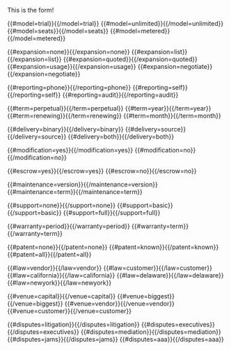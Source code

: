 This is the form!

{{#model=trial}}{{/model=trial}}
{{#model=unlimited}}{{/model=unlimited}}
{{#model=seats}}{{/model=seats}}
{{#model=metered}}{{/model=metered}}

{{#expansion=none}}{{/expansion=none}}
{{#expansion=list}}{{/expansion=list}}
{{#expansion=quoted}}{{/expansion=quoted}}
{{#expansion=usage}}{{/expansion=usage}}
{{#expansion=negotiate}}{{/expansion=negotiate}}

{{#reporting=phone}}{{/reporting=phone}}
{{#reporting=self}}{{/reporting=self}}
{{#reporting=audit}}{{/reporting=audit}}

{{#term=perpetual}}{{/term=perpetual}}
{{#term=year}}{{/term=year}}
{{#term=renewing}}{{/term=renewing}}
{{#term=month}}{{/term=month}}

{{#delivery=binary}}{{/delivery=binary}}
{{#delivery=source}}{{/delivery=source}}
{{#delivery=both}}{{/delivery=both}}

{{#modification=yes}}{{/modification=yes}}
{{#modification=no}}{{/modification=no}}

{{#escrow=yes}}{{/escrow=yes}}
{{#escrow=no}}{{/escrow=no}}

{{#maintenance=version}}{{/maintenance=version}}
{{#maintenance=term}}{{/maintenance=term}}

{{#support=none}}{{/support=none}}
{{#support=basic}}{{/support=basic}}
{{#support=full}}{{/support=full}}

{{#warranty=period}}{{/warranty=period}}
{{#warranty=term}}{{/warranty=term}}

{{#patent=none}}{{/patent=none}}
{{#patent=known}}{{/patent=known}}
{{#patent=all}}{{/patent=all}}

{{#law=vendor}}{{/law=vendor}}
{{#law=customer}}{{/law=customer}}
{{#law=california}}{{/law=california}}
{{#law=delaware}}{{/law=delaware}}
{{#law=newyork}}{{/law=newyork}}

{{#venue=capital}}{{/venue=capital}}
{{#venue=biggest}}{{/venue=biggest}}
{{#venue=vendor}}{{/venue=vendor}}
{{#venue=customer}}{{/venue=customer}}

{{#disputes=litigation}}{{/disputes=litigation}}
{{#disputes=executives}}{{/disputes=executives}}
{{#disputes=mediation}}{{/disputes=mediation}}
{{#disputes=jams}}{{/disputes=jams}}
{{#disputes=aaa}}{{/disputes=aaa}}
